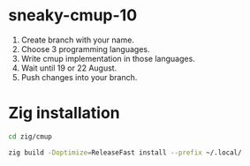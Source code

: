 # sneaky-cmup-10

1. Create branch with your name.
2. Choose 3 programming languages.
3. Write cmup implementation in those languages.
4. Wait until 19 or 22 August.
5. Push changes into your branch.

# Zig installation

```bash
cd zig/cmup

zig build -Doptimize=ReleaseFast install --prefix ~/.local/
```
